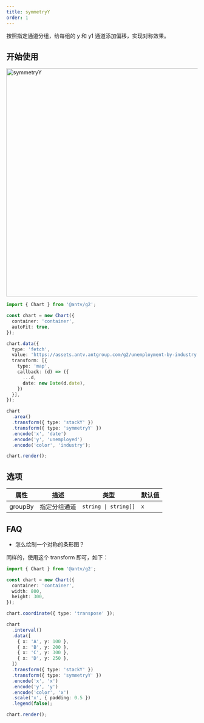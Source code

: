 ```yaml
---
title: symmetryY
order: 1
---
```


按照指定通道分组，给每组的 y 和 y1 通道添加偏移，实现对称效果。

## 开始使用

<img alt="symmetryY" src="https://mdn.alipayobjects.com/huamei_qa8qxu/afts/img/A*Vf-FQZH-5FMAAAAAAAAAAAAADmJ7AQ/original" width="600" />

```ts
import { Chart } from '@antv/g2';

const chart = new Chart({
  container: 'container',
  autoFit: true,
});

chart.data({
  type: 'fetch',
  value: 'https://assets.antv.antgroup.com/g2/unemployment-by-industry.json',
  transform: [{
    type: 'map',
    callback: (d) => ({
      ...d,
      date: new Date(d.date),
    })
  }],
});

chart
  .area()
  .transform({ type: 'stackY' })
  .transform({ type: 'symmetryY' })
  .encode('x', 'date')
  .encode('y', 'unemployed')
  .encode('color', 'industry');

chart.render();
```

## 选项

| 属性               | 描述                                           | 类型                               | 默认值                 |
|-------------------|------------------------------------------------|-----------------------------------|-----------------------|
| groupBy           | 指定分组通道                                     | `string \| string[]`              | `x`                   |

## FAQ

- 怎么绘制一个对称的条形图？

同样的，使用这个 transform 即可，如下：

```ts
import { Chart } from '@antv/g2';

const chart = new Chart({
  container: 'container',
  width: 800,
  height: 300,
});

chart.coordinate({ type: 'transpose' });

chart
  .interval()
  .data([
    { x: 'A', y: 100 },
    { x: 'B', y: 200 },
    { x: 'C', y: 300 },
    { x: 'D', y: 250 },
  ])
  .transform({ type: 'stackY' })
  .transform({ type: 'symmetryY' })
  .encode('x', 'x')
  .encode('y', 'y')
  .encode('color', 'x')
  .scale('x', { padding: 0.5 })
  .legend(false);

chart.render();
```
